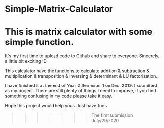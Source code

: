 # Simple-Matrix-Calculator

This is matrix calculator with some simple function.
=======
It's my first time to upload code to Github and share to everyone. Sincerely, a little bit exciting :D

This calculator have the functions to calculate addition & subtraction & multiplication & transposition & inversing & determinant & LU factorization.

I have finished it at the end of Year 2 Semester 1 on Dec. 2019. I submitted as my project. There are still plenty of things I need to improve, if you find something confusing in my code please take it easy.

Hope this project would help you~
Just have fun~ 


>>>>>>> The first submission July/29/2020
